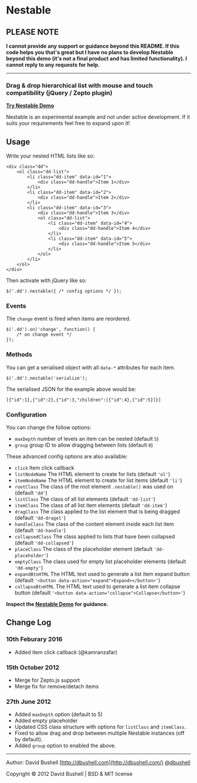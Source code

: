 Nestable
========

## PLEASE NOTE

**I cannot provide any support or guidance beyond this README. If this code helps you that's great but I have no plans to develop Nestable beyond this demo (it's not a final product and has limited functionality). I cannot reply to any requests for help.**

* * *

### Drag & drop hierarchical list with mouse and touch compatibility (jQuery / Zepto plugin)

[**Try Nestable Demo**](http://kamranzafar.github.com/Nestable/)

Nestable is an experimental example and not under active development. If it suits your requirements feel free to expand upon it!

## Usage

Write your nested HTML lists like so:

    <div class="dd">
        <ol class="dd-list">
            <li class="dd-item" data-id="1">
                <div class="dd-handle">Item 1</div>
            </li>
            <li class="dd-item" data-id="2">
                <div class="dd-handle">Item 2</div>
            </li>
            <li class="dd-item" data-id="3">
                <div class="dd-handle">Item 3</div>
                <ol class="dd-list">
                    <li class="dd-item" data-id="4">
                        <div class="dd-handle">Item 4</div>
                    </li>
                    <li class="dd-item" data-id="5">
                        <div class="dd-handle">Item 5</div>
                    </li>
                </ol>
            </li>
        </ol>
    </div>

Then activate with jQuery like so:

    $('.dd').nestable({ /* config options */ });

### Events

The `change` event is fired when items are reordered.

    $('.dd').on('change', function() {
        /* on change event */
    });

### Methods

You can get a serialised object with all `data-*` attributes for each item.

    $('.dd').nestable('serialize');

The serialised JSON for the example above would be:

    [{"id":1},{"id":2},{"id":3,"children":[{"id":4},{"id":5}]}]

### Configuration

You can change the follow options:

* `maxDepth` number of levels an item can be nested (default `5`)
* `group` group ID to allow dragging between lists (default `0`)

These advanced config options are also available:

* `click` Item click callback
* `listNodeName` The HTML element to create for lists (default `'ol'`)
* `itemNodeName` The HTML element to create for list items (default `'li'`)
* `rootClass` The class of the root element `.nestable()` was used on (default `'dd'`)
* `listClass` The class of all list elements (default `'dd-list'`)
* `itemClass` The class of all list item elements (default `'dd-item'`)
* `dragClass` The class applied to the list element that is being dragged (default `'dd-dragel'`)
* `handleClass` The class of the content element inside each list item (default `'dd-handle'`)
* `collapsedClass` The class applied to lists that have been collapsed (default `'dd-collapsed'`)
* `placeClass` The class of the placeholder element (default `'dd-placeholder'`)
* `emptyClass` The class used for empty list placeholder elements (default `'dd-empty'`)
* `expandBtnHTML` The HTML text used to generate a list item expand button (default `'<button data-action="expand">Expand></button>'`)
* `collapseBtnHTML` The HTML text used to generate a list item collapse button (default `'<button data-action="collapse">Collapse</button>'`)

**Inspect the [Nestable Demo](http://dbushell.github.com/Nestable/) for guidance.**

## Change Log

### 10th Feburary 2016
* Added item click callback (@kamranzafar)

### 15th October 2012

* Merge for Zepto.js support
* Merge fix for remove/detach items

### 27th June 2012

* Added `maxDepth` option (default to 5)
* Added empty placeholder
* Updated CSS class structure with options for `listClass` and `itemClass`.
* Fixed to allow drag and drop between multiple Nestable instances (off by default).
* Added `group` option to enabled the above.

* * *

Author: David Bushell [http://dbushell.com](http://dbushell.com/) [@dbushell](http://twitter.com/dbushell/)

Copyright © 2012 David Bushell | BSD & MIT license
